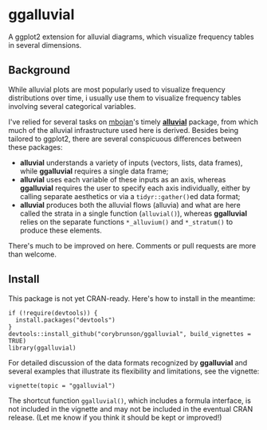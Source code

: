 # ggalluvial

A ggplot2 extension for alluvial diagrams, which visualize frequency tables in several dimensions.

## Background

While alluvial plots are most popularly used to visualize frequency distributions over time, i usually use them to visualize frequency tables involving several categorical variables.

I've relied for several tasks on [mbojan](https://github.com/mbojan)'s timely [**alluvial**](https://github.com/mbojan/alluvial) package, from which much of the alluvial infrastructure used here is derived. Besides being tailored to ggplot2, there are several conspicuous differences between these packages:

- **alluvial** understands a variety of inputs (vectors, lists, data frames), while **ggalluvial** requires a single data frame;
- **alluvial** uses each variable of these inputs as an axis, whereas **ggalluvial** requires the user to specify each axis individually, either by calling separate aesthetics or via a `tidyr::gather()`ed data format;
- **alluvial** produces both the alluvial flows (alluvia) and what are here called the strata in a single function (`alluvial()`), whereas **ggalluvial** relies on the separate functions `*_alluvium()` and `*_stratum()` to produce these elements.

There's much to be improved on here. Comments or pull requests are more than welcome.

## Install

This package is not yet CRAN-ready. Here's how to install in the meantime:

```{r}
if (!require(devtools)) {
  install.packages("devtools")
}
devtools::install_github("corybrunson/ggalluvial", build_vignettes = TRUE)
library(ggalluvial)
```

For detailed discussion of the data formats recognized by **ggalluvial** and several examples that illustrate its flexibility and limitations, see the vignette:

```{r}
vignette(topic = "ggalluvial")
```

The shortcut function `ggalluvial()`, which includes a formula interface, is not included in the vignette and may not be included in the eventual CRAN release. (Let me know if you think it should be kept or improved!)
